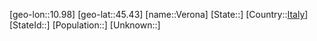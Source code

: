 ﻿---
location: [45.43,10.98]
type: City
tags:
- geo/City


SpocWebEntityId: 35253
isDeleted: false
confidential: public

---
[geo-lon::10.98]
[geo-lat::45.43]
[name::Verona]
[State::]
[Country::[Italy](geo/Continent/Europe/Italy.md)]
[StateId::]
[Population::]
[Unknown::]

